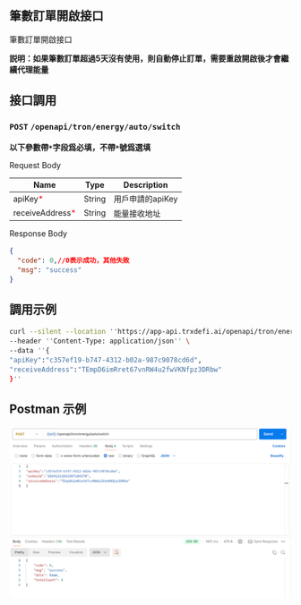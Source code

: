 ## 筆數訂單開啟接口
筆數訂單開啟接口

**説明：如果筆數訂單超過5天沒有使用，則自動停止訂單，需要重啟開啟後才會繼續代理能量**

## 接口調用
### `POST` `/openapi/tron/energy/auto/switch`
**以下參數帶`*`字段爲必填，不帶`*`號爲選填**

Request Body

| Name                                           | Type   | Description |
|------------------------------------------------|--------|------------|
| apiKey<span style="color:red">*</span>         | String | 用戶申請的apiKey |
| receiveAddress<span style="color:red">*</span> | String | 能量接收地址 |


Response Body
```JSON
{
  "code": 0,//0表示成功，其他失敗
  "msg": "success"
}

```

## 調用示例
```bash
curl --silent --location ''https://app-api.trxdefi.ai/openapi/tron/energy/auto/switch'' \
--header ''Content-Type: application/json'' \
--data ''{
"apiKey":"c357ef19-b747-4312-b02a-987c9078cd6d",
"receiveAddress":"TEmpD6imRret67vnRW4u2fwVKNfpz3DRbw"
}''

```

## Postman 示例

![img.png](../../img/auto_switch.png)
